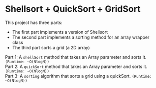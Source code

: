 # Shellsort + QuickSort + GridSort
This project has three parts:
- The first part implements a version of Shellsort
- The second part implements a sorting method for an array wrapper class
- The third part sorts a grid (a 2D array)

Part 1: A `shellSort` method that takes an Array parameter and sorts it. `(Runtime: ~O(NlogN))` <br/>
Part 2: A `quickSort` method that takes an Array parameter and sorts it. `(Runtime: ~O(NlogN))` <br/>
Part 3: A `sorting` algorithm that sorts a grid using a quickSort. `(Runtime: ~O(NlogN))`
